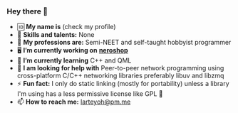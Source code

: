 ### Hey there 👋

<!--
**larteyoh/larteyoh** is a ✨ _special_ ✨ repository because its `README.md` (this file) appears on your GitHub profile.

Here are some ideas to get you started:

- 🔭 I’m currently working on ...
- 🌱 I’m currently learning ...
- 👯 I’m looking to collaborate on ...
- 🤔 I’m looking for help with ...
- 💬 Ask me about ...
- 📫 How to reach me: ...
- 😄 Pronouns: ...
- ⚡ Fun fact: ...
-->
- :id: **My name is** (check my profile) <!-- - :baby: **Birthday:** Linus Torvalds' birthday-->
- :brain: **Skills and talents:** None
- :briefcase: **My professions are:** Semi-NEET and self-taught hobbyist programmer
- :desktop_computer: **I’m currently working on** [**neroshop**](https://github.com/larteyoh/testshop)
- 🌱 **I’m currently learning** C++ and QML
- 🤔 **I am looking for help with** Peer-to-peer network programming using cross-platform C/C++ networking libraries preferably libuv and libzmq
- ⚡ **Fun fact:** I only do static linking (mostly for portability) unless a library I'm using has a less permissive license like GPL :shrug:
- 📫 **How to reach me:** larteyoh@pm.me
<!-- - :heart: **My hobbies are** watching anime, sleeping, coding, and playing video games
- :joystick: **My favorite video games is (are)** the Monster Hunter series and Shin Megami Tensei series
- :musical_note: **My favorite music genre(s) is (are)** Rap, Hip-hip; RnB; Pop; Anime OSTs, Video game OSTs, Pretty much everything else-->
